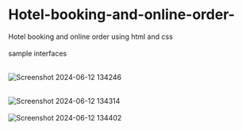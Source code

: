 # Hotel-booking-and-online-order-
Hotel booking and online order using html and css <br><br>
sample interfaces<br><br>

![Screenshot 2024-06-12 134246](https://github.com/sajinadissanayake/Hotel-booking-and-online-order-/assets/125750172/1cc95493-0040-4e02-8b1f-5c49006d2586)
<br><br>

![Screenshot 2024-06-12 134314](https://github.com/sajinadissanayake/Hotel-booking-and-online-order-/assets/125750172/d9e373bc-0843-4abc-83cc-d6b29d5189dc)
<br><br>![Screenshot 2024-06-12 134402](https://github.com/sajinadissanayake/Hotel-booking-and-online-order-/assets/125750172/42e90eed-bd82-4712-a0ce-7b4f3c2bb6ec)
<br><br>

